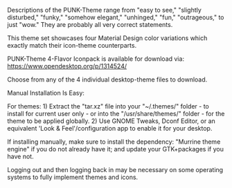 Descriptions of the PUNK-Theme range from "easy to see," "slightly disturbed," "funky," "somehow elegant," "unhinged," "fun," "outrageous," to just "wow." They are probably all very correct statements.

This theme set showcases four Material Design color variations which exactly match their icon-theme counterparts.

PUNK-Theme 4-Flavor Iconpack is available for download via: https://www.opendesktop.org/p/1314524/


Choose from any of the 4 individual desktop-theme files to download.

Manual Installation Is Easy:

For themes: 1) Extract the "tar.xz" file into your "~/.themes/" folder - to install for current user only - or into the "/usr/share/themes/" folder - for the theme to be applied globally. 2) Use GNOME Tweaks, Dconf Editor, or an equivalent 'Look & Feel'/configuration app to enable it for your desktop.

If installing manually, make sure to install the dependency: "Murrine theme engine" if you do not already have it; and update your GTK+packages if you have not.


Logging out and then logging back in may be necessary on some operating systems to fully implement themes and icons.
